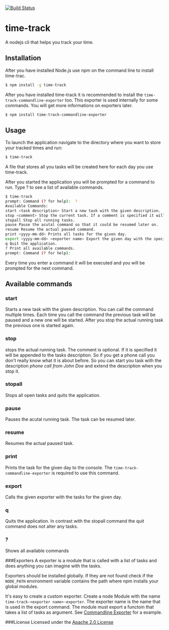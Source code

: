 [![Build Status](https://travis-ci.org/furti/time-track.svg?branch=master)](https://travis-ci.org/furti/time-track)

# time-track
A nodejs cli that helps you track your time.

## Installation
After you have installed Node.js use npm on the command line to install time-trac.

```sh
$ npm install -g time-track
```

After you have installed time-track it is recommended to install the `time-track-commandline-exporter` too. This exporter is used internally for some commands. You will get more informations on exporters later.

```sh
$ npm install time-track-commandline-exporter
```

## Usage
To launch the application navigate to the directory where you want to store your tracked times and run:

```sh
$ time-track
```

A file that stores all you tasks will be created here for each day you use time-track.

After you started the application you will be prompted for a command to run. Type ? to see a list of available commands.

```sh
$ time-track
prompt: Command (? for help):  ?
Available Commands:
start <task description> Start a new task with the given description.
stop <comment> Stop the current task. If a comment is specified it will be appended to the task description.
stopall Stop all running tasks.
pause Pause the acutal command so that it could be resumed later on.
resume Resume the actual paused command.
print <yyyy-mm-dd> Prints all tasks for the given day.
export <yyyy-mm-dd> <exporter name> Export the given day with the specified exporter.
q Quit the application.
? Print all available commands.
prompt: Command (? for help):
```

Every time you enter a command it will be executed and you will be prompted for the next command.

## Available commands
### start <task description>
Starts a new task with the given description. You can call the command multiple times. Each time you call the command the previous task will be paused and a new one will be started. After you stop the actual running task the previous one is started again.

### stop <comment>
stops the actual running task. The comment is optional. If it is specified it will be appended to the tasks description. So if you get a phone call you don't really know what it is about before. So you can start you task with the description _phone call from John Doe_ and extend the description when you stop it.

### stopall
Stops all open tasks and quits the application.

### pause
Pauses the acutal running task. The task can be resumed later.

### resume
Resumes the actual paused task.

### print <yyyy-mm-dd>
Prints the task for the given day to the console. The `time-track-commandline-exporter` is required to use this command.

### export <yyyy-mm-dd> <exporter name>
Calls the given exporter with the tasks for the given day.

### q
Quits the application. In contrast with the stopall command the quit command does not alter any tasks.

### ?
Shows all available commands

###Exporters
A exporter is a module that is called with a list of tasks and does anything you can imagine with the tasks.

Exporters should be installed globally. If they are not found check if the `NODE_PATH` environment variable contains the path where npm installs your global modules.

It's easy to create a custom exporter. Create a node Module with the name `time-track-<exporter name>-exporter`. The exporter name is the name that is used in the export command. The module must export a functoin that takes a list of tasks as argument. See [Commandline Exporter](https://github.com/furti/time-track-commandline-exporter) for a example.

###License
Licensed under the [Apache 2.0 License](https://github.com/furti/time-track/blob/master/LICENSE)
